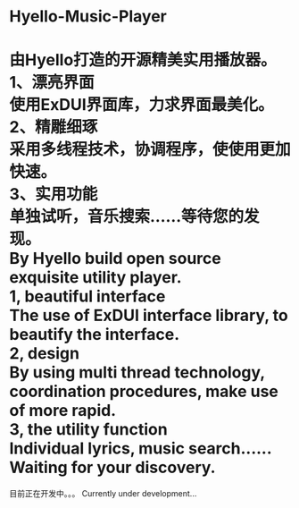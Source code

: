 Hyello-Music-Player
===================
由Hyello打造的开源精美实用播放器。<br>
1、漂亮界面<br>
使用ExDUI界面库，力求界面最美化。<br>
2、精雕细琢<br>
采用多线程技术，协调程序，使使用更加快速。<br>
3、实用功能<br>
单独试听，音乐搜索……等待您的发现。<br>
By Hyello build open source exquisite utility player. <br>
1, beautiful interface <br>
The use of ExDUI interface library, to beautify the interface. <br>
2, design <br>
By using multi thread technology, coordination procedures, make use of more rapid. <br>
3, the utility function <br>
Individual lyrics, music search...... Waiting for your discovery. <br>
===================
目前正在开发中。。。
Currently under development...
